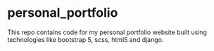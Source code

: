 # personal_portfolio
This repo contains code for my personal portfolio website built using technologies like bootstrap 5, scss, html5 and django. 
